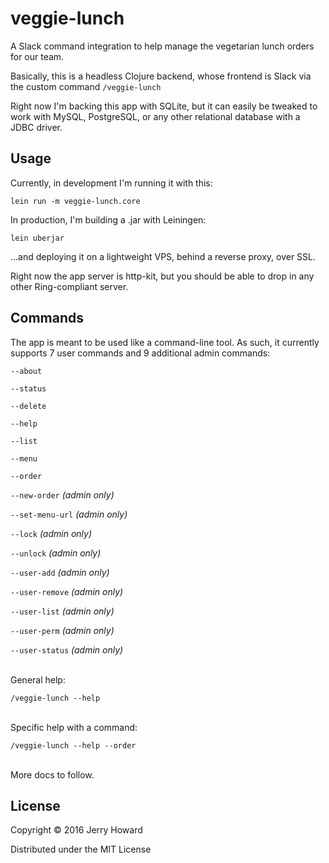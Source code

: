 # veggie-lunch

A Slack command integration to help manage the vegetarian lunch orders for our team.

Basically, this is a headless Clojure backend, whose frontend is Slack via the custom command `/veggie-lunch`

Right now I'm backing this app with SQLite, but it can easily be tweaked to work with MySQL, PostgreSQL, or any other relational database with a JDBC driver.

## Usage

Currently, in development I'm running it with this:

`lein run -m veggie-lunch.core`

In production, I'm building a .jar with Leiningen:

`lein uberjar`

...and deploying it on a lightweight VPS, behind a reverse proxy, over SSL.

Right now the app server is http-kit, but you should be able to drop in any other Ring-compliant server.

## Commands

The app is meant to be used like a command-line tool. As such, it currently supports 7 user commands and 9 additional admin commands:

`--about`

`--status` 

`--delete` 

`--help` 

`--list` 

`--menu`

`--order`

`--new-order` _(admin only)_

`--set-menu-url` _(admin only)_

`--lock` _(admin only)_

`--unlock` _(admin only)_

`--user-add` _(admin only)_

`--user-remove` _(admin only)_

`--user-list` _(admin only)_

`--user-perm` _(admin only)_

`--user-status` _(admin only)_

<br />
General help: 

`/veggie-lunch --help`

<br />
Specific help with a command:

`/veggie-lunch --help --order`

<br />
More docs to follow.

## License

Copyright © 2016 Jerry Howard

Distributed under the MIT License
